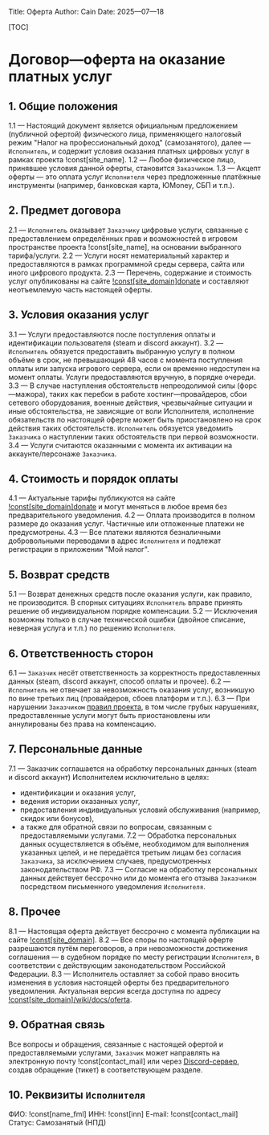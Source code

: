 Title: Оферта
Author: Cain
Date: 2025—07—18

[TOC]

# Договор—оферта на оказание платных услуг
## 1. Общие положения
1.1 — Настоящий документ является официальным предложением (публичной офертой) физического лица, применяющего налоговый режим "Налог на профессиональный доход" (самозанятого), далее — `Исполнитель`, и содержит условия оказания платных цифровых услуг в рамках проекта !const[site_name].
1.2 — Любое физическое лицо, принявшее условия данной оферты, становится `Заказчиком`.
1.3 — Акцепт оферты — это оплата услуг `Исполнителя` через предложенные платёжные инструменты (например, банковская карта, ЮMoney, СБП и т.п.).

## 2. Предмет договора
2.1 — `Исполнитель` оказывает `Заказчику` цифровые услуги, связанные с предоставлением определённых прав и возможностей в игровом пространстве проекта !const[site_name], на основании выбранного тарифа/услуги.
2.2 — Услуги носят нематериальный характер и предоставляются в рамках программной среды сервера, сайта или иного цифрового продукта.
2.3 — Перечень, содержание и стоимость услуг опубликованы на сайте [!const[site_domain]donate](/donate) и составляют неотъемлемую часть настоящей оферты.

## 3. Условия оказания услуг
3.1 — Услуги предоставляются после поступления оплаты и идентификации пользователя (steam и discord аккаунт).
3.2 — `Исполнитель` обязуется предоставить выбранную услугу в полном объёме в срок, не превышающий 48 часов с момента поступления оплаты или запуска игрового сервера, если он временно недоступен на момент оплаты. Услуги предоставляются вручную, в порядке очереди.
3.3 — В случае наступления обстоятельств непреодолимой силы (форс—мажора), таких как перебои в работе хостинг—провайдеров, сбои сетевого оборудования, военные действия, чрезвычайные ситуации и иные обстоятельства, не зависящие от воли Исполнителя, исполнение обязательств по настоящей оферте может быть приостановлено на срок действия таких обстоятельств. `Исполнитель` обязуется уведомить `Заказчика` о наступлении таких обстоятельств при первой возможности.
3.4 — Услуги считаются оказанными с момента их активации на аккаунте/персонаже `Заказчика`.

## 4. Стоимость и порядок оплаты
4.1 — Актуальные тарифы публикуются на сайте [!const[site_domain]donate](/donate) и могут меняться в любое время без предварительного уведомления.
4.2 — Оплата производится в полном размере до оказания услуг. Частичные или отложенные платежи не предусмотрены.
4.3 — Все платежи являются безналичными добровольными переводами в адрес `Исполнителя` и подлежат регистрации в приложении "Мой налог".

## 5. Возврат средств
5.1 — Возврат денежных средств после оказания услуги, как правило, не производится. В спорных ситуациях `Исполнитель` вправе принять решение об индивидуальном порядке компенсации.
5.2 — Исключения возможны только в случае технической ошибки (двойное списание, неверная услуга и т.п.) по решению `Исполнителя`.

## 6. Ответственность сторон
6.1 — `Заказчик` несёт ответственность за корректность предоставленных данных (steam, discord аккаунт, способ оплаты и прочее).
6.2 — `Исполнитель` не отвечает за невозможность оказания услуг, возникшую по вине третьих лиц (провайдеров, сбоев платформ и т.п.).
6.3 — При нарушении `Заказчиком` [правил проекта](/wiki/docs/rules), в том числе грубых нарушениях, предоставленные услуги могут быть приостановлены или аннулированы без права на компенсацию.

## 7. Персональные данные
7.1 — Заказчик соглашается на обработку персональных данных (steam и discord аккаунт) Исполнителем исключительно в целях:
- идентификации и оказания услуг,
- ведения истории оказанных услуг,
- предоставления индивидуальных условий обслуживания (например, скидок или бонусов),
- а также для обратной связи по вопросам, связанным с предоставляемыми услугами.
7.2 — Обработка персональных данных осуществляется в объёме, необходимом для выполнения указанных целей, и не передаётся третьим лицам без согласия `Заказчика`, за исключением случаев, предусмотренных законодательством РФ.
7.3 — Согласие на обработку персональных данных действует бессрочно или до момента его отзыва `Заказчиком` посредством письменного уведомления `Исполнителя`.

## 8. Прочее
8.1 — Настоящая оферта действует бессрочно с момента публикации на сайте [!const[site_domain]](/).
8.2 — Все споры по настоящей оферте разрешаются путём переговоров, а при невозможности достижения соглашения — в судебном порядке по месту регистрации `Исполнителя`, в соответствии с действующим законодательством Российской Федерации.
8.3 — Исполнитель оставляет за собой право вносить изменения в условия настоящей оферты без предварительного уведомления. Актуальная версия всегда доступна по адресу [!const[site_domain]/wiki/docs/oferta](/wiki/docs/oferta).

## 9. Обратная связь
Все вопросы и обращения, связанные с настоящей офертой и предоставляемыми услугами, `Заказчик` может направлять на электронную почту !const[contact_mail] или через [Discord-сервер](/discord), создав обращение (тикет) в соответствующем разделе.

## 10. Реквизиты `Исполнителя`
ФИО: !const[name_fml]
ИНН: !const[inn]
E-mail: !const[contact_mail]
Статус: Самозанятый (НПД)
